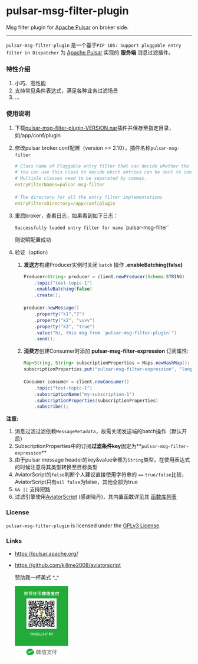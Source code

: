 # pulsar-msg-filter-plugin
Msg filter plugin for [Apache Pulsar](https://github.com/apache/pulsar) on broker side.


----------------------------------------

`pulsar-msg-filter-plugin` 是一个基于`PIP 105: Support pluggable entry filter in Dispatcher` 为 [Apache Pulsar](https://github.com/apache/pulsar) 实现的 **服务端** 消息过滤插件。

### 特性介绍

1. 小巧、高性能
2. 支持常见条件表达式，满足各种业务过滤场景
3. ...

### 使用说明

1. 下载[pulsar-msg-filter-plugin-VERSION.nar](https://github.com/yangl/pulsar-msg-filter-plugin/releases/)插件并保存至指定目录，如/app/conf/plugin

2. 修改pulsar broker.conf配置（version >= 2.10），插件名称`pulsar-msg-filter`

   ```yaml
   # Class name of Pluggable entry filter that can decide whether the entry needs to be filtered
   # You can use this class to decide which entries can be sent to consumers.
   # Multiple classes need to be separated by commas.
   entryFilterNames=pulsar-msg-filter
   
   # The directory for all the entry filter implementations
   entryFiltersDirectory=/app/conf/plugin
   ```

3. 重启broker，查看日志，如果看到如下日志：

   `Successfully loaded entry filter for name` \`pulsar-msg-filter\`

   则说明配置成功

4. 验证（option）

   1. **发送方**构建Producer实例时关闭 `batch` 操作 **.enableBatching(false)**
   
      ```java
      Producer<String> producer = client.newProducer(Schema.STRING)
          .topic("test-topic-1")
          .enableBatching(false)
          .create();
      
      producer.newMessage()
          .property("k1","7")
          .property("k2", "vvvv")
          .property("k3", "true")
          .value("hi, this msg from `pulsar-msg-filter-plugin`")
          .send();
      ```

   2. **消费方**创建Consumer时添加 **pulsar-msg-filter-expression** 订阅属性:
   
      ```java
      Map<String, String> subscriptionProperties = Maps.newHashMap();
      subscriptionProperties.put("pulsar-msg-filter-expression", "long(k1)%10==7 || (k2=='vvvv' && k3=='false')");
      
      Consumer consumer = client.newConsumer()
          .topic("test-topic-1")
          .subscriptionName("my-subscription-1")
          .subscriptionProperties(subscriptionProperties)
          .subscribe();
      ```
   

**注意:**

1. 消息过滤过滤依赖`MessageMetadata`，故需关闭发送端的batch操作（默认开启）
2. SubscriptionProperties中的订阅**过滤条件key**固定为**`pulsar-msg-filter-expression`**
3. 由于pulsar message header的key&value全部为`String`类型，在使用表达式的时候注意将其类型转换至目标类型
4. AviatorScript的`false`判断个人建议直接使用字符串的 `==`  `true/false`比较，AviatorScript只有`nil false`为false，其他全部为true
5. `&& ||` 支持短路
6. 过滤引擎使用[AviatorScript](https://github.com/killme2008/aviatorscript) (感谢晓丹)，其内置函数详见其 [函数库列表](https://www.yuque.com/boyan-avfmj/aviatorscript/ashevw)

### License

`pulsar-msg-filter-plugin` is licensed under the [GPLv3 License](./LICENSE).

### Links

- https://pulsar.apache.org/

- https://github.com/killme2008/aviatorscript

  赞助我一杯美式 ^_^

  <img src="./weixin.png" width="30%" />
